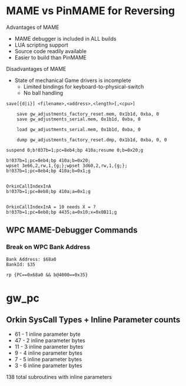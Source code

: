 MAME vs PinMAME for Reversing
=============================

Advantages of MAME  
* MAME debugger is included in ALL builds
* LUA scripting support 
* Source code readily available
* Easier to build than PinMAME

Disadvantages of MAME  
* State of mechanical Game drivers is incomplete
    * Limited bindings for keyboard-to-physical-switch
    * No ball handling


```	
save[{d|i}] <filename>,<address>,<length>[,<cpu>]

	save gw_adjustments_factory_reset.mem, 0x1b1d, 0xba, 0
	save gw_adjustments_serial.mem, 0x1b1d, 0xba, 0

	load gw_adjustments_serial.mem, 0x1b1d, 0xba, 0

	dump gw_adjustments_factory_reset.dmp, 0x1b1d, 0xba, 0, 0

suspend 0;b!037b=1;pc=8eb4;bp 410a;resume 0;b=0x20;g

b!037b=1;pc=8eb4;bp 410a;b=0x20;
wpset 3e66,2,rw,1,{g;};wpset 3d60,2,rw,1,{g;};
b!037b=1;pc=8eb4;bp 410a;b=0x1;g


OrkinCallIndexInA
b!037b=1;pc=8eb8;bp 410a;a=0x1;g


OrkinCallIndexInA = 10 needs X = ?
b!037b=1;pc=8eb8;bp 4435;a=0x10;x=0x0B11;g
```

## WPC MAME-Debugger Commands 
### Break on WPC Bank Address 

```
Bank Address: $68a0
BankId: $35

rp {PC==0x68a0 && b@4000==0x35}

```

gw_pc
======

Orkin SysCall Types + Inline Parameter counts
---------------------------------------------

* 61   - 1 inline parameter byte  
* 47   - 2 inline parameter bytes  
* 11   - 3 inline parameter bytes  
* 9   - 4 inline parameter bytes  
* 7   - 5 inline parameter bytes  
* 3   - 6 inline parameter bytes  

138 total subroutines with inline parameters